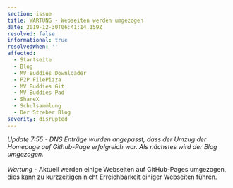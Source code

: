 ```yaml
---
section: issue
title: WARTUNG - Webseiten werden umgezogen
date: 2019-12-30T06:41:14.159Z
resolved: false
informational: true
resolvedWhen: ''
affected:
  - Startseite
  - Blog
  - MV Buddies Downloader
  - P2P FilePizza
  - MV Buddies Git
  - MV Buddies Pad
  - ShareX
  - Schulsammlung
  - Der Streber Blog
severity: disrupted
---
```

*Update 7:55 - DNS Enträge wurden angepasst, dass der Umzug der Homepage auf Github-Page erfolgreich war. Als nächstes wird der Blog umgezogen.*\
\
*Wartung* - Aktuell werden einige Webseiten auf GitHub-Pages umgezogen, dies kann zu kurzzeitigen nicht Erreichbarkeit einiger Webseiten führen.
